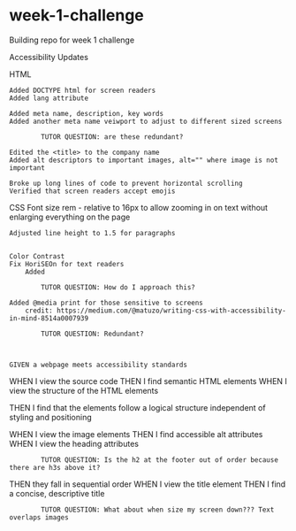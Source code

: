 # week-1-challenge
Building repo for week 1 challenge


Accessibility Updates

HTML

    Added DOCTYPE html for screen readers
    Added lang attribute

    Added meta name, description, key words 
    Added another meta name veiwport to adjust to different sized screens
        
            TUTOR QUESTION: are these redundant? 

    Edited the <title> to the company name
    Added alt descriptors to important images, alt="" where image is not important

    Broke up long lines of code to prevent horizontal scrolling
    Verified that screen readers accept emojis
    


CSS
    Font size rem - relative to 16px to allow zooming in on text without enlarging everything on the page

    Adjusted line height to 1.5 for paragraphs


    Color Contrast
    Fix HoriSEOn for text readers
        Added 

            TUTOR QUESTION: How do I approach this?

    Added @media print for those sensitive to screens
        credit: https://medium.com/@matuzo/writing-css-with-accessibility-in-mind-8514a0007939

            TUTOR QUESTION: Redundant? 



    GIVEN a webpage meets accessibility standards
WHEN I view the source code
THEN I find semantic HTML elements
WHEN I view the structure of the HTML elements

THEN I find that the elements follow a logical structure independent of styling and positioning

WHEN I view the image elements
THEN I find accessible alt attributes
WHEN I view the heading attributes

            TUTOR QUESTION: Is the h2 at the footer out of order because there are h3s above it?

THEN they fall in sequential order
WHEN I view the title element
THEN I find a concise, descriptive title

            TUTOR QUESTION: What about when size my screen down??? Text overlaps images


